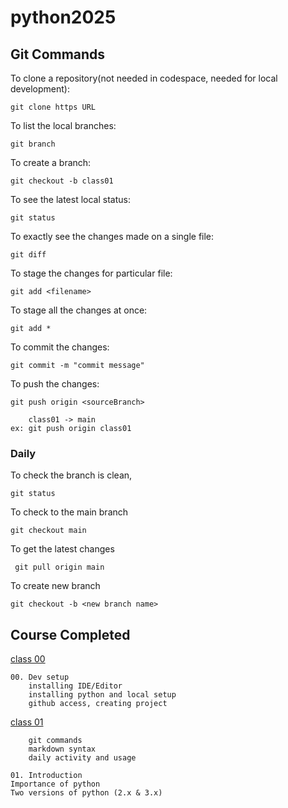 # python2025

## Git Commands

To clone a repository(not needed in codespace, needed for local development):

    git clone https URL

To list the local branches:

    git branch

To create a branch:

    git checkout -b class01

To see the latest local status:

    git status

To exactly see the changes made on a single file:

    git diff

To stage the changes for particular file:

    git add <filename>

To stage all the changes at once:

    git add *
     
To commit the changes:

    git commit -m "commit message"

To push the changes:

    git push origin <sourceBranch>

        class01 -> main
    ex: git push origin class01

### Daily

To check the branch is clean,

    git status

To check to the main branch

    git checkout main

To get the latest changes

     git pull origin main

To create new branch

    git checkout -b <new branch name>


## Course Completed

[class 00](link)

    00. Dev setup
        installing IDE/Editor
        installing python and local setup
        github access, creating project

[class 01](link)

        git commands
        markdown syntax
        daily activity and usage
        
    01. Introduction
    Importance of python
    Two versions of python (2.x & 3.x)    
